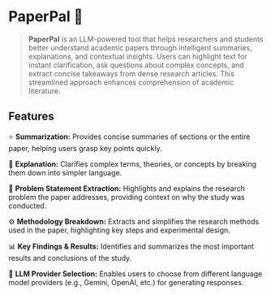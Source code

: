 # PaperPal :handshake:

> **PaperPal** is an LLM-powered tool that helps researchers and students better understand academic papers through intelligent summaries, explanations, and contextual insights. Users can highlight text for instant clarification, ask questions about complex concepts, and extract concise takeaways from dense research articles. This streamlined approach enhances comprehension of academic literature.


## Features

:star: **Summarization:** Provides concise summaries of sections or the entire paper, helping users grasp key points quickly.

:mag_right: **Explanation:** Clarifies complex terms, theories, or concepts by breaking them down into simpler language.

:jigsaw: **Problem Statement Extraction:** Highlights and explains the research problem the paper addresses, providing context on why the study was conducted.

:gear: **Methodology Breakdown:** Extracts and simplifies the research methods used in the paper, highlighting key steps and experimental design.

:bar_chart: **Key Findings & Results:** Identifies and summarizes the most important results and conclusions of the study.

:wrench: **LLM Provider Selection:** Enables users to choose from different language model providers (e.g., Gemini, OpenAI, etc.) for generating responses.

